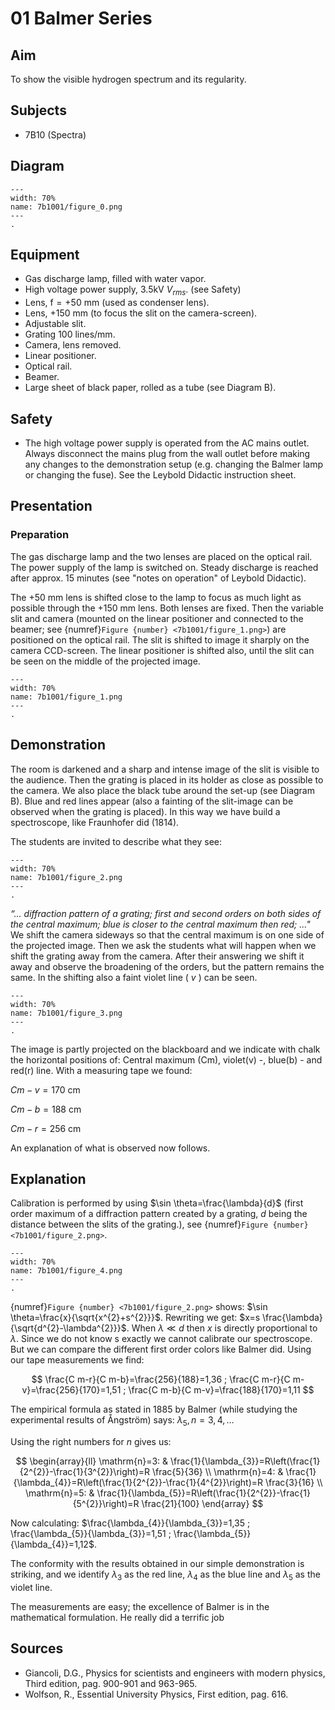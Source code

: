 # 01 Balmer Series 
    
  
## Aim   
 To show the visible hydrogen spectrum and its regularity.   
  
## Subjects   
* 7B10 (Spectra)   

## Diagram
```{figure} figures/figure_0.png  
---  
width: 70%  
name: 7b1001/figure_0.png  
---  
. 
```
    
  
## Equipment   
- Gas discharge lamp, filled with water vapor.
- High voltage power supply, 3.5kV $V_{r m s}$. (see Safety)
- Lens, $\mathrm{f}=+50 \mathrm{~mm}$ (used as condenser lens).
- Lens, $+150 \mathrm{~mm}$ (to focus the slit on the camera-screen).
- Adjustable slit.
- Grating $100 \mathrm{~lines/mm}$.
- Camera, lens removed.
- Linear positioner.
- Optical rail.
- Beamer.
- Large sheet of black paper, rolled as a tube (see Diagram B).   
  
## Safety   
 
 *  The high voltage power supply is operated from the AC mains outlet. Always disconnect the mains plug from the wall outlet before making any changes to the demonstration setup (e.g. changing the Balmer lamp or changing the fuse). See the Leybold Didactic instruction sheet.
     
  
## Presentation   
### Preparation

The gas discharge lamp and the two lenses are placed on the optical rail. The power supply of the lamp is switched on. Steady discharge is reached after approx. 15 minutes (see "notes on operation" of Leybold Didactic).

The $+50 \mathrm{~mm}$ lens is shifted close to the lamp to focus as much light as possible through the $+150 \mathrm{~mm}$ lens. Both lenses are fixed. Then the variable slit and camera (mounted on the linear positioner and connected to the beamer; see {numref}`Figure {number} <7b1001/figure_1.png>`) are positioned on the optical rail. The slit is shifted to image it sharply on the camera CCD-screen. The linear positioner is shifted also, until the slit can be seen on the middle of the projected image.  
```{figure} figures/figure_1.png  
---  
width: 70%  
name: 7b1001/figure_1.png  
---  
. 
```
## Demonstration

The room is darkened and a sharp and intense image of the slit is visible to the audience. Then the grating is placed in its holder as close as possible to the camera. We also place the black tube around the set-up (see Diagram B). Blue and red lines appear (also a fainting of the slit-image can be observed when the grating is placed). In this way we have build a spectroscope, like Fraunhofer did (1814).

The students are invited to describe what they see:
```{figure} figures/figure_2.png  
---  
width: 70%  
name: 7b1001/figure_2.png  
---  
. 
```
*“... diffraction pattern of a grating; first and second orders on both sides of the central maximum; blue is closer to the central maximum then red; ..."*   
We shift the camera sideways so that the central maximum is on one side of the projected image. Then we ask the students what will happen when we shift the grating away from the camera. After their answering we shift it away and observe the broadening of the orders, but the pattern remains the same. In the shifting also a faint violet line ( $v$ ) can be seen.
```{figure} figures/figure_3.png  
---  
width: 70%  
name: 7b1001/figure_3.png  
---  
. 
```
The image is partly projected on the blackboard and we indicate with chalk the horizontal positions of: Central maximum (Cm), violet(v) -, blue(b) - and red(r) line. With a measuring tape we found:

$Cm-v=170 \mathrm{~cm}$

$Cm-b=188 \mathrm{~cm}$

$Cm-r=256 \mathrm{~cm}$

An explanation of what is observed now follows.    
  
## Explanation   
Calibration is performed by using $\sin \theta=\frac{\lambda}{d}$ (first order maximum of a diffraction pattern created by a grating, $d$ being the distance between the slits of the grating.), see {numref}`Figure {number} <7b1001/figure_2.png>`.  
```{figure} figures/figure_4.png  
---  
width: 70%  
name: 7b1001/figure_4.png  
---  
. 
```
{numref}`Figure {number} <7b1001/figure_2.png>` shows: $\sin \theta=\frac{x}{\sqrt{x^{2}+s^{2}}}$. Rewriting we get: $x=s \frac{\lambda}{\sqrt{d^{2}-\lambda^{2}}}$. When $\lambda \ll d$ then $x$ is directly proportional to $\lambda$. Since we do not know s exactly we cannot calibrate our spectroscope. But we can compare the different first order colors like Balmer did. Using our tape measurements we find:

$$
\frac{C m-r}{C m-b}=\frac{256}{188}=1,36 ; \frac{C m-r}{C m-v}=\frac{256}{170}=1,51 ; \frac{C m-b}{C m-v}=\frac{188}{170}=1,11
$$

The empirical formula as stated in 1885 by Balmer (while studying the experimental results of Ångström) says: $\lambda_{5}, n=3,4, \ldots$

Using the right numbers for $n$ gives us:

$$
\begin{array}{ll}
\mathrm{n}=3: & \frac{1}{\lambda_{3}}=R\left(\frac{1}{2^{2}}-\frac{1}{3^{2}}\right)=R \frac{5}{36} \\
\mathrm{n}=4: & \frac{1}{\lambda_{4}}=R\left(\frac{1}{2^{2}}-\frac{1}{4^{2}}\right)=R \frac{3}{16} \\
\mathrm{n}=5: & \frac{1}{\lambda_{5}}=R\left(\frac{1}{2^{2}}-\frac{1}{5^{2}}\right)=R \frac{21}{100}
\end{array}
$$

Now calculating: $\frac{\lambda_{4}}{\lambda_{3}}=1,35 ; \frac{\lambda_{5}}{\lambda_{3}}=1,51 ; \frac{\lambda_{5}}{\lambda_{4}}=1,12$.

The conformity with the results obtained in our simple demonstration is striking, and we identify $\lambda_{3}$ as the red line, $\lambda_{4}$ as the blue line and $\lambda_{5}$ as the violet line.

The measurements are easy; the excellence of Balmer is in the mathematical formulation. He really did a terrific job

## Sources
 *  Giancoli, D.G., Physics for scientists and engineers with modern physics, Third edition, pag. 900-901 and 963-965. 
 *  Wolfson, R., Essential University Physics, First edition, pag. 616.
  